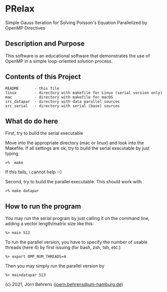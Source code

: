 # PRelax

Simple Gauss Iteration for Solving Poisson's Equation Parallelized by OpenMP Directives

## Description and Purpose

This software is an educational software that demonstrates the use of OpenMP in a simple loop-oriented solution process.

## Contents of this Project

```
README       - this file
linux        - directory with makefile for Linux (serial version only)
mac          - directory with makefile for macOS
src_datapar  - directory with data parallel sources
src_serial   - directory with serial (base) sources
```

## What do do here

First, try to build the serial executable

Move into the appropriate directory (mac or linux) and look into the Makefile. If all settings are ok, try to build the serial executable by just typing

```
>%  make
```

If this fails, i cannot help :-)

Second, try to build the parallel executable. This should work with

```
>% make datapar
```

## How to run the program

You may run the serial program by just calling it on the command line, adding a vector length/matrix size like this:

```
%> main 513
```

To run the parallel version, you have to specify the number of usable 
threads (here 4) by first issuing (for bash, zsh, tsh, etc.)

```
%> export OMP_NUM_THREADS=4
```

Then you may simply run the parallel version by 

```
%> maindatapar 513
```

(c) 2021, Jörn Behrens (joern.behrens@uni-hamburg.de)